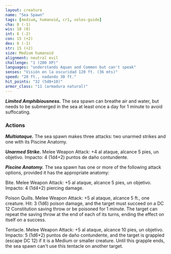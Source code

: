 ```yaml
---
layout: creature
name: "Sea Spawn"
tags: [medium, humanoid, cr1, volos-guide]
cha: 8 (-1)
wis: 10 (0)
int: 6 (-2)
con: 15 (+2)
dex: 8 (-1)
str: 15 (+2)
size: Medium humanoid
alignment: neutral evil
challenge: "1 (200 XP)"
languages: "understands Aquan and Common but can't speak"
senses: "Visión en la oscuridad 120 ft. (36 mts)"
speed: "20 ft., nadando 30 ft."
hit_points: "32 (5d8+10)"
armor_class: "11 (armadura natural)"
---
```


***Limited Amphibiousness.*** The sea spawn can breathe air and water, but needs to be submerged in the sea at least once a day for 1 minute to avoid suffocating.

### Actions

***Multiataque.*** The sea spawn makes three attacks: two unarmed strikes and one with its Piscine Anatomy.

***Unarmed Strike.*** Melee Weapon Attack: +4 al ataque, alcance 5 pies, un objetivo. Impacto: 4 (1d4+2) puntos de daño contundente.

***Piscine Anatomy.*** The sea spawn has one or more of the following attack options, provided it has the appropriate anatomy:

Bite. Melee Weapon Attack: +5 al ataque, alcance 5 pies, un objetivo. Impacto: 4 (1d4+2) piercing damage.

Poison Quills. Melee Weapon Attack: +5 al ataque, alcance 5 ft., one creature. Hit: 3 (1d6) poison damage, and the target must succeed on a DC 12 Constitution saving throw or be poisoned for 1 minute. The target can repeat the saving throw at the end of each of its turns, ending the effect on itself on a success.

Tentacle. Melee Weapon Attack: +5 al ataque, alcance 10 pies, un objetivo. Impacto: 5 (1d6+2) puntos de daño contundente, and the target is grappled (escape DC 12) if it is a Medium or smaller creature. Until this grapple ends, the sea spawn can't use this tentacle on another target.